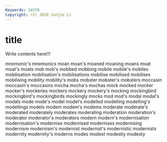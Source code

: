 ```yaml
---
Keywords: 14576
Copyright: (C) 2020 Junjie Li
---
```


# title

Write contents here!!!
 
mnemonic's 
mnemonics 
moan 
moan's 
moaned 
moaning 
moans 
moat
moat's 
moats 
mob 
mob's 
mobbed 
mobbing 
mobile 
mobile's 
mobiles 
mobilisation
mobilisation's 
mobilisations 
mobilise 
mobilised 
mobilises 
mobilising 
mobility 
mobility's 
mobs 
mobster
mobster's 
mobsters 
moccasin 
moccasin's 
moccasins 
mocha 
mocha's 
mochas 
mock 
mocked
mocker 
mocker's 
mockeries 
mockers 
mockery 
mockery's 
mocking 
mockingbird 
mockingbird's 
mockingbirds
mockingly 
mocks 
mod 
mod's 
modal 
modal's 
modals 
mode 
mode's 
model
model's 
modelled 
modelling 
modelling's 
modellings 
models 
modem 
modem's 
modems 
moderate
moderate's 
moderated 
moderately 
moderates 
moderating 
moderation 
moderation's 
moderator 
moderator's 
moderators
modern 
modern's 
modernisation 
modernisation's 
modernise 
modernised 
modernises 
modernising 
modernism 
modernism's
modernist 
modernist's 
modernistic 
modernists 
modernity 
modernity's 
moderns 
modes 
modest 
modestly
modesty 
